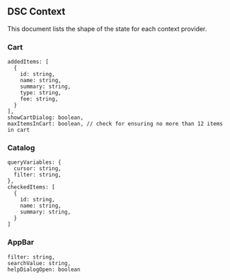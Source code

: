 ## DSC Context

This document lists the shape of the state for each context provider.

### Cart

```
addedItems: [
  {
    id: string,
    name: string,
    summary: string,
    type: string,
    fee: string,
  }
],
showCartDialog: boolean,
maxItemsInCart: boolean, // check for ensuring no more than 12 items in cart
```

### Catalog

```
queryVariables: {
  cursor: string,
  filter: string,
},
checkedItems: [
  {
    id: string,
    name: string,
    summary: string,
  }
]
```

### AppBar

```
filter: string,
searchValue: string,
helpDialogOpen: boolean
```
